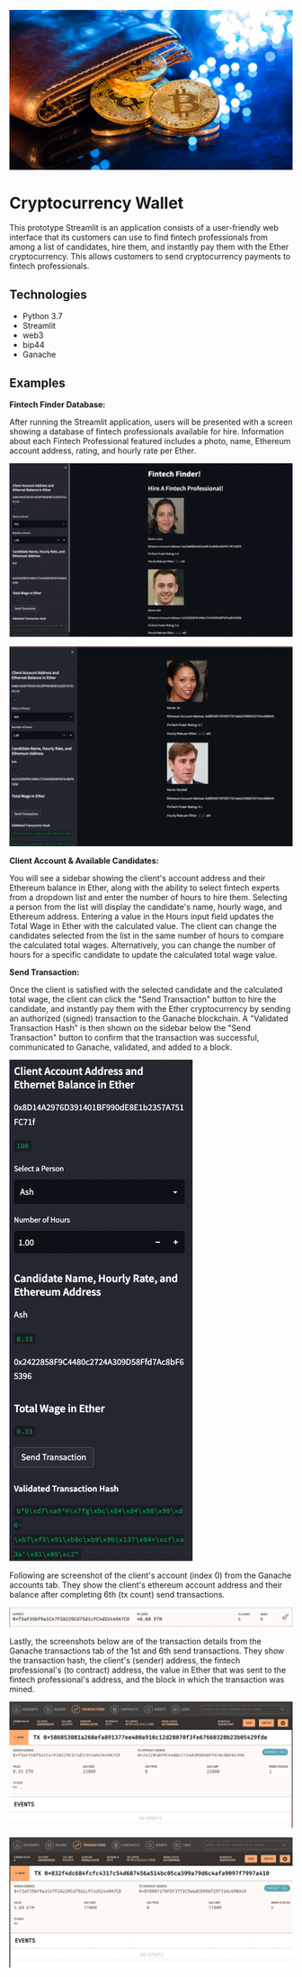 ![An image shows a wallet with bitcoin.](Images/19-4-challenge-image.png)

# Cryptocurrency Wallet
This prototype Streamlit is an application consists of a user-friendly web interface that its customers can use to find fintech professionals from among a list of candidates, hire them, and instantly pay them with the Ether cryptocurrency. This allows customers to send cryptocurrency payments to fintech professionals. 


## Technologies

* Python 3.7
* Streamlit
* web3
* bip44
* Ganache

## Examples
**Fintech Finder Database:**

After running the Streamlit application,  users will be presented with a screen showing a database of  fintech professionals available for hire. Information about each Fintech Professional featured includes a photo,  name, Ethereum account address,  rating, and  hourly rate per Ether. 

![fintech_finder_web_interface1](Images/1.png)

![fintech_finder_web_interface2](Images/2.png)

**Client Account & Available Candidates:**

You will see a sidebar showing the client's account address and their Ethereum balance in Ether, along with the ability to select  fintech experts from a dropdown list and enter the number of hours to hire them. Selecting a person from the list will display the candidate's name, hourly wage, and Ethereum address. Entering a value in the Hours input field updates the Total Wage in Ether with the calculated value. The client can change the candidates selected  from the list in the same number of hours  to compare the calculated total wages. Alternatively, you can change the number of hours for a specific candidate to update the calculated total wage value.

**Send Transaction:**

Once the client is satisfied with the selected candidate and the calculated total wage, the client can click the "Send Transaction" button to hire the candidate, and instantly pay them with the Ether cryptocurrency by sending an authorized (signed) transaction to the Ganache blockchain. A "Validated Transaction Hash" is then shown on the sidebar below the "Send Transaction" button to confirm that the transaction was successful, communicated to Ganache, validated, and added to a block.

![fintech_finder_web_interface3](Images/3.png)

Following are screenshot of the client's account (index 0) from the Ganache accounts tab. They show the client's ethereum account address and their balance after completing  6th (tx count) send transactions.

![fintech_finder_ganache_account](Images/6.png)

Lastly, the screenshots below are of the transaction details from the Ganache transactions tab of the 1st and 6th send transactions. They show the transaction hash, the client's (sender) address, the fintech professional's (to contract) address, the value in Ether that was sent to the fintech professional's address, and the block in which the transaction was mined. 

![fintech_finder_ganache_account](Images/4.png)

![fintech_finder_ganache_account2](Images/5.png)
